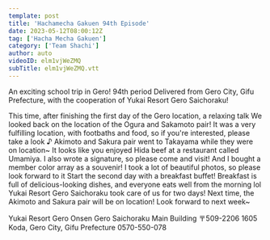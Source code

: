 ```yaml
---
template: post
title: 'Hachamecha Gakuen 94th Episode'
date: 2023-05-12T08:00:12Z
tag: ['Hacha Mecha Gakuen']
category: ['Team Shachi']
author: auto 
videoID: elm1vjWeZMQ
subTitle: elm1vjWeZMQ.vtt
---
```

An exciting school trip in Gero! 94th period
Delivered from Gero City, Gifu Prefecture, with the cooperation of Yukai Resort Gero Saichoraku!

This time, after finishing the first day of the Gero location, a relaxing talk
We looked back on the location of the Ogura and Sakamoto pair!
It was a very fulfilling location, with footbaths and food, so if you're interested, please take a look ♪
Akimoto and Sakura pair went to Takayama while they were on location~
It looks like you enjoyed Hida beef at a restaurant called Umamiya. I also wrote a signature, so please come and visit!
And I bought a member color array as a souvenir!
I took a lot of beautiful photos, so please look forward to it
Start the second day with a breakfast buffet!
Breakfast is full of delicious-looking dishes, and everyone eats well from the morning lol
Yukai Resort Gero Saichoraku took care of us for two days!
Next time, the Akimoto and Sakura pair will be on location! Look forward to next week~


Yukai Resort Gero Onsen Gero Saichoraku Main Building
〒509-2206
1605 Koda, Gero City, Gifu Prefecture
0570-550-078
